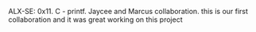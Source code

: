 ALX-SE: 0x11. C - printf. Jaycee and Marcus collaboration. this is our first collaboration and it was great working on this project
